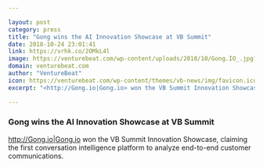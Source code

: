 ```yaml
---

layout: post
category: press
title: "Gong wins the AI Innovation Showcase at VB Summit"
date: 2018-10-24 23:01:41
link: https://vrhk.co/2OMkL4l
image: https://venturebeat.com/wp-content/uploads/2018/10/Gong.IO_.jpg?fit=3360%2C2240&strip=all
domain: venturebeat.com
author: "VentureBeat"
icon: https://venturebeat.com/wp-content/themes/vb-news/img/favicon.ico
excerpt: "<http://Gong.io|Gong.io> won the VB Summit Innovation Showcase, claiming the first conversation intelligence platform to analyze end-to-end customer communications."

---
```


### Gong wins the AI Innovation Showcase at VB Summit

<http://Gong.io|Gong.io> won the VB Summit Innovation Showcase, claiming the first conversation intelligence platform to analyze end-to-end customer communications.